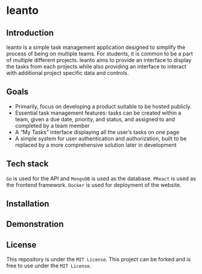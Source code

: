 # leanto

## Introduction 
leanto is a simple task management application designed to simplify the process of being on multiple teams. For students, it is common to be a part of multiple different projects. leanto aims to provide an interface to display the tasks from each projects while also providing an interface to interact with additional project specific data and controls. 

## Goals
+ Primarily, focus on developing a product suitable to be hosted publicly. 
+ Essential task management features: tasks can be created within a team, given a due date, priority, and status, and assigned to and completed by a team member 
+ A “My Tasks” interface displaying all the user’s tasks on one page 
+ A simple system for user authentication and authorization, built to be replaced by a more comprehensive solution later in development 


## Tech stack 
``Go`` is used for the API and ``MongoDB`` is used as the database. ``PReact`` is used as the frontend framework. ``Docker`` is used for deployment of the website. 


## Installation 


## Demonstration 


## License 
This repository is under the ``MIT License``. This project can be forked and is free to use under the ``MIT License``.
